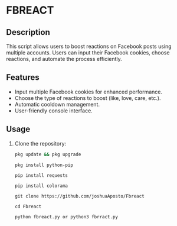 # FBREACT

## Description
This script allows users to boost reactions on Facebook posts using multiple accounts. Users can input their Facebook cookies, choose reactions, and automate the process efficiently.

## Features
- Input multiple Facebook cookies for enhanced performance.
- Choose the type of reactions to boost (like, love, care, etc.).
- Automatic cooldown management.
- User-friendly console interface.

## Usage
1. Clone the repository:
   ```bash
   pkg update && pkg upgrade
   ```
   ```
   pkg install python-pip
   ```
   ```
   pip install requests
   ```
   ```
   pip install colorama
   ```
   ```
   git clone https://github.com/joshuaAposto/Fbreact
   ```
   ```
   cd Fbreact
   ```
   ```
   python fbreact.py or python3 fbrract.py
